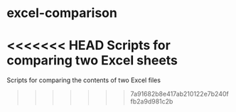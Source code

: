 # excel-comparison
<<<<<<< HEAD
Scripts for comparing two Excel sheets
=======
Scripts for comparing the contents of two Excel files
>>>>>>> 7a91682b8e417ab210122e7b240ffb2a9d981c2b
